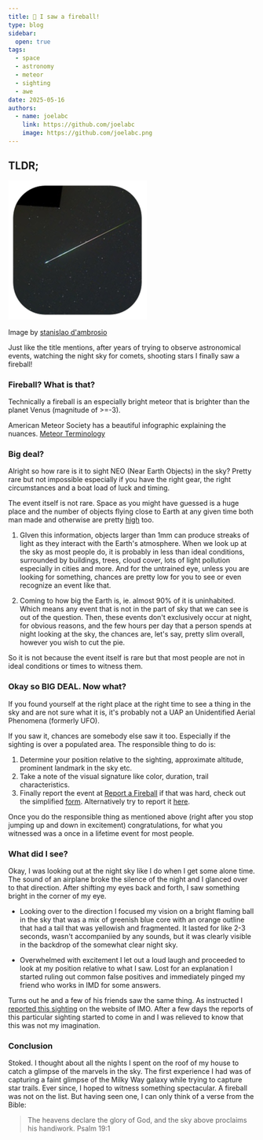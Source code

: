 ```yaml
---
title: 🌠 I saw a fireball!
type: blog
sidebar:
  open: true
tags:
  - space
  - astronomy
  - meteor
  - sighting
  - awe
date: 2025-05-16
authors:
  - name: joelabc
    link: https://github.com/joelabc
    image: https://github.com/joelabc.png
---
```


## TLDR;

![](images/meteor.png)

Image by [stanislao d'ambrosio](https://unsplash.com/photos/a-shooting-star-is-seen-in-the-night-sky-U99STX8A9vE)

Just like the title mentions, after years of trying to observe astronomical events, watching the night sky for comets, shooting stars I finally saw a fireball!

### Fireball? What is that?

Technically a fireball is an especially bright meteor that is brighter than the planet Venus (magnitude of >=-3).

American Meteor Society has a beautiful infographic explaining the nuances. [Meteor Terminology](http://www.amsmeteors.org/resources/posters/)

### Big deal?

Alright so how rare is it to sight NEO (Near Earth Objects) in the sky? Pretty rare but not impossible especially if you have the right gear, the right circumstances and a boat load of luck and timing.

The event itself is not rare. Space as you might have guessed is a huge place and the number of objects flying close to Earth at any given time both man made and otherwise are pretty [high](https://ourworldindata.org/grapher/low-earth-orbits-objects) too.

1. GIven this information, objects larger than 1mm can produce streaks of light as they interact with the Earth's atmosphere. When we look up at the sky as most people do, it is probably in less than ideal conditions, surrounded by buildings, trees, cloud cover, lots of light pollution especially in cities and more. And for the untrained eye, unless you are looking for something, chances are pretty low for you to see or even recognize an event like that.

2. Coming to how big the Earth is, ie. almost 90% of it is uninhabited. Which means any event that is not in the part of sky that we can see is out of the question. Then, these events don't exclusively occur at night, for obvious reasons, and the few hours per day that a person spends at night looking at the sky, the chances are, let's say, pretty slim overall, however you wish to cut the pie.

So it is not because the event itself is rare but that most people are not in ideal conditions or times to witness them.

### Okay so BIG DEAL. Now what?

If you found yourself at the right place at the right time to see a thing in the sky and are not sure what it is, it's probably not a UAP an Unidentified Aerial Phenomena (formerly UFO).

If you saw it, chances are somebody else saw it too. Especially if the sighting is over a populated area. The responsible thing to do is:

1. Determine your position relative to the sighting, approximate altitude, prominent landmark in the sky etc.
2. Take a note of the visual signature like color, duration, trail characteristics.
3. Finally report the event at [Report a Fireball](https://fireballs.imo.net/members/imo/report_intro) if that was hard, check out the simplified [form](https://fireballs.imo.net/members/imo/report_simplified). Alternatively try to report it [here](https://fireball.amsmeteors.org//members/imo/report_intro/).

Once you do the responsible thing as mentioned above (right after you stop jumping up and down in excitement) congratulations, for what you witnessed was a once in a lifetime event for most people.

### What did I see?

Okay, I was looking out at the night sky like I do when I get some alone time. The sound of an airplane broke the silence of the night and I glanced over to that direction. After shifting my eyes back and forth, I saw something bright in the corner of my eye.

- Looking over to the direction I focused my vision on a bright flaming ball in the sky that was a mix of greenish blue core with an orange outline that had a tail that was yellowish and fragmented. It lasted for like 2-3 seconds, wasn't accompaniied by any sounds, but it was clearly visible in the backdrop of the somewhat clear night sky.

- Overwhelmed with excitement I let out a loud laugh and proceeded to look at my position relative to what I saw. Lost for an explanation I started ruling out common false positives and immediately pinged my friend who works in IMD for some answers.

Turns out he and a few of his friends saw the same thing. As instructed I [reported this sighting](https://fireballs.imo.net/imo_view/event/2025/2674) on the website of IMO. After a few days the reports of this particular sighting started to come in and I was relieved to know that this was not my imagination.

### Conclusion

Stoked. I thought about all the nights I spent on the roof of my house to catch a glimpse of the marvels in the sky. The first experience I had was of capturing a faint glimpse of the Milky Way galaxy while trying to capture star trails. Ever since, I hoped to witness something spectacular. A fireball was not on the list. But having seen one, I can only think of a verse from the Bible:

> The heavens declare the glory of God, and the sky above proclaims his handiwork. Psalm 19:1
